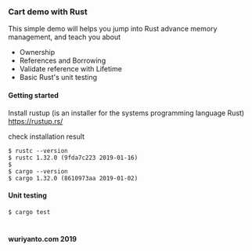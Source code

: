 ### Cart demo with Rust

This simple demo will helps you jump into Rust advance memory management, and teach you about
- Ownership
- References and Borrowing
- Validate reference with Lifetime
- Basic Rust's unit testing

#### Getting started
Install rustup (is an installer for
the systems programming language Rust)  https://rustup.rs/

check installation result
```shell
$ rustc --version
$ rustc 1.32.0 (9fda7c223 2019-01-16)
$
$ cargo --version
$ cargo 1.32.0 (8610973aa 2019-01-02)
```

#### Unit testing
```shell
$ cargo test
```

#

#### wuriyanto.com 2019